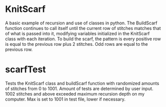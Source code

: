 # KnitScarf
A basic example of recursion and use of classes in python. The BuildScarf function continues to call itself until the current row of stitches matches that of what is passed into it, modifying variables initialized in the KnitScarf class with each iteration.
To build the scarf, the pattern is every positive row is equal to the previous row plus 2 stitches. Odd rows are equal to the previous row.

# scarfTest
Tests the KnitScarf class and buildScarf function with randomized amounts of stitches from 0 to 1001. Amount of tests are determined by user input. 1002 stitches and above exceeded maximum recursion depth on my computer. Max is set to 1001 in test file, lower if necessary.
